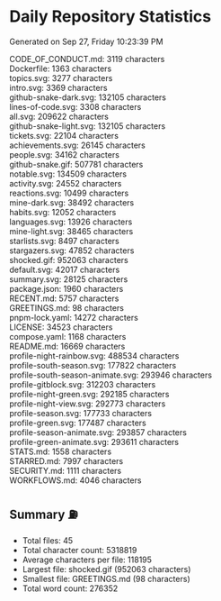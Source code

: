 # Daily Repository Statistics
Generated on Sep 27, Friday 10:23:39 PM  

CODE_OF_CONDUCT.md: 3119 characters  
Dockerfile: 1363 characters  
topics.svg: 3277 characters  
intro.svg: 3369 characters  
github-snake-dark.svg: 132105 characters  
lines-of-code.svg: 3308 characters  
all.svg: 209622 characters  
github-snake-light.svg: 132105 characters  
tickets.svg: 22104 characters  
achievements.svg: 26145 characters  
people.svg: 34162 characters  
github-snake.gif: 507781 characters  
notable.svg: 134509 characters  
activity.svg: 24552 characters  
reactions.svg: 10499 characters  
mine-dark.svg: 38492 characters  
habits.svg: 12052 characters  
languages.svg: 13926 characters  
mine-light.svg: 38465 characters  
starlists.svg: 8497 characters  
stargazers.svg: 47852 characters  
shocked.gif: 952063 characters  
default.svg: 42017 characters  
summary.svg: 28125 characters  
package.json: 1960 characters  
RECENT.md: 5757 characters  
GREETINGS.md: 98 characters  
pnpm-lock.yaml: 14272 characters  
LICENSE: 34523 characters  
compose.yaml: 1168 characters  
README.md: 16669 characters  
profile-night-rainbow.svg: 488534 characters  
profile-south-season.svg: 177822 characters  
profile-south-season-animate.svg: 293946 characters  
profile-gitblock.svg: 312203 characters  
profile-night-green.svg: 292185 characters  
profile-night-view.svg: 292773 characters  
profile-season.svg: 177733 characters  
profile-green.svg: 177487 characters  
profile-season-animate.svg: 293857 characters  
profile-green-animate.svg: 293611 characters  
STATS.md: 1558 characters  
STARRED.md: 7997 characters  
SECURITY.md: 1111 characters  
WORKFLOWS.md: 4046 characters  

## Summary ⛽  
- Total files: 45  
- Total character count: 5318819  
- Average characters per file: 118195  
- Largest file: shocked.gif (952063 characters)  
- Smallest file: GREETINGS.md (98 characters)  
- Total word count: 276352  
